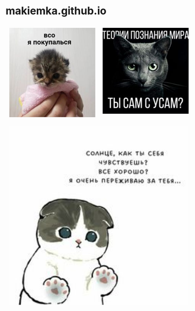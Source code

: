 # makiemka.github.io
<div class="gallery">
  <div class="gallery-item">
    <img src="img/1.jpg" alt="текст_альтернативного_описания">
  </div>
  <div class="gallery-item">
    <img src="img/2.jpg" alt="текст_альтернативного_описания">
  </div>
  <div class="gallery-item">
    <img src="img/3.jpg" alt="текст_альтернативного_описания">
  </div>
  <!-- Добавьте еще картинок, если необходимо -->
</div>

<script src="https://ajax.googleapis.com/ajax/libs/jquery/3.5.1/jquery.min.js"></script>
<script>
$(document).ready(function() {
  $('.gallery-item').click(function() {
    var imgSrc = $(this).find('img').attr('src');
    var imgAlt = $(this).find('img').attr('alt');
    var imgTitle = $(this).find('img').attr('title');
    var imgDesc = $(this).find('img').attr('description');

    $('#lightbox').fadeIn();
    $('#lightbox img').attr('src', imgSrc);
    $('#lightbox .caption').html('<h2>' + imgTitle + '</h2><p>' + imgDesc + '</p>');
  });

  $('#lightbox').click(function() {
    $(this).fadeOut();
  });
});
</script>

<style>
.gallery {
  display: flex;
  flex-wrap: wrap;
  justify-content: space-between;
}

.gallery-item {
  flex: 1 0 200px;
  margin: 10px;
  text-align: center;
}

.gallery-item img {
  width: 100%;
  height: auto;
}

#lightbox {
  display: none;
  position: fixed;
  top: 0;
  left: 0;
  width: 100%;
  height: 100%;
  background-color: rgba(0, 0, 0, 0.8);
  z-index: 9999;
}

#lightbox img {
  max-width: 90%;
  max-height: 90%;
  margin: 0 auto;
  display: block;
}

#lightbox .caption {
  text-align: center;
  color: #fff;
  margin-top: 10px;
}
</style>
